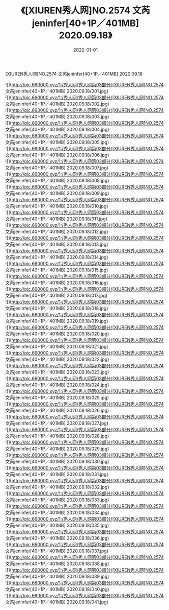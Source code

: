 ﻿---
layout: post
title:  《[XIUREN秀人网]NO.2574 文芮jeninfer[40+1P／401MB] 2020.09.18》
date:   2022-01-01
img: http://pic.660000.xyz/1:/秀人网/秀人网第03部分/[XIUREN秀人网]NO.2574 文芮jeninfer[40+1P／401MB] 2020.09.18/000.jpg
categories: [美女, 清纯, 唯美]
---

[XIUREN秀人网]NO.2574 文芮jeninfer[40+1P／401MB] 2020.09.18

 ![](http://pic.660000.xyz/1:/秀人网/秀人网第03部分/[XIUREN秀人网]NO.2574 文芮jeninfer[40+1P／401MB] 2020.09.18/001.jpg) <br>![](http://pic.660000.xyz/1:/秀人网/秀人网第03部分/[XIUREN秀人网]NO.2574 文芮jeninfer[40+1P／401MB] 2020.09.18/002.jpg) <br>![](http://pic.660000.xyz/1:/秀人网/秀人网第03部分/[XIUREN秀人网]NO.2574 文芮jeninfer[40+1P／401MB] 2020.09.18/003.jpg) <br>![](http://pic.660000.xyz/1:/秀人网/秀人网第03部分/[XIUREN秀人网]NO.2574 文芮jeninfer[40+1P／401MB] 2020.09.18/004.jpg) <br>![](http://pic.660000.xyz/1:/秀人网/秀人网第03部分/[XIUREN秀人网]NO.2574 文芮jeninfer[40+1P／401MB] 2020.09.18/005.jpg) <br>![](http://pic.660000.xyz/1:/秀人网/秀人网第03部分/[XIUREN秀人网]NO.2574 文芮jeninfer[40+1P／401MB] 2020.09.18/006.jpg) <br>![](http://pic.660000.xyz/1:/秀人网/秀人网第03部分/[XIUREN秀人网]NO.2574 文芮jeninfer[40+1P／401MB] 2020.09.18/007.jpg) <br>![](http://pic.660000.xyz/1:/秀人网/秀人网第03部分/[XIUREN秀人网]NO.2574 文芮jeninfer[40+1P／401MB] 2020.09.18/008.jpg) <br>![](http://pic.660000.xyz/1:/秀人网/秀人网第03部分/[XIUREN秀人网]NO.2574 文芮jeninfer[40+1P／401MB] 2020.09.18/009.jpg) <br>![](http://pic.660000.xyz/1:/秀人网/秀人网第03部分/[XIUREN秀人网]NO.2574 文芮jeninfer[40+1P／401MB] 2020.09.18/010.jpg) <br>![](http://pic.660000.xyz/1:/秀人网/秀人网第03部分/[XIUREN秀人网]NO.2574 文芮jeninfer[40+1P／401MB] 2020.09.18/011.jpg) <br>![](http://pic.660000.xyz/1:/秀人网/秀人网第03部分/[XIUREN秀人网]NO.2574 文芮jeninfer[40+1P／401MB] 2020.09.18/012.jpg) <br>![](http://pic.660000.xyz/1:/秀人网/秀人网第03部分/[XIUREN秀人网]NO.2574 文芮jeninfer[40+1P／401MB] 2020.09.18/013.jpg) <br>![](http://pic.660000.xyz/1:/秀人网/秀人网第03部分/[XIUREN秀人网]NO.2574 文芮jeninfer[40+1P／401MB] 2020.09.18/014.jpg) <br>![](http://pic.660000.xyz/1:/秀人网/秀人网第03部分/[XIUREN秀人网]NO.2574 文芮jeninfer[40+1P／401MB] 2020.09.18/015.jpg) <br>![](http://pic.660000.xyz/1:/秀人网/秀人网第03部分/[XIUREN秀人网]NO.2574 文芮jeninfer[40+1P／401MB] 2020.09.18/016.jpg) <br>![](http://pic.660000.xyz/1:/秀人网/秀人网第03部分/[XIUREN秀人网]NO.2574 文芮jeninfer[40+1P／401MB] 2020.09.18/017.jpg) <br>![](http://pic.660000.xyz/1:/秀人网/秀人网第03部分/[XIUREN秀人网]NO.2574 文芮jeninfer[40+1P／401MB] 2020.09.18/018.jpg) <br>![](http://pic.660000.xyz/1:/秀人网/秀人网第03部分/[XIUREN秀人网]NO.2574 文芮jeninfer[40+1P／401MB] 2020.09.18/019.jpg) <br>![](http://pic.660000.xyz/1:/秀人网/秀人网第03部分/[XIUREN秀人网]NO.2574 文芮jeninfer[40+1P／401MB] 2020.09.18/020.jpg) <br>![](http://pic.660000.xyz/1:/秀人网/秀人网第03部分/[XIUREN秀人网]NO.2574 文芮jeninfer[40+1P／401MB] 2020.09.18/021.jpg) <br>![](http://pic.660000.xyz/1:/秀人网/秀人网第03部分/[XIUREN秀人网]NO.2574 文芮jeninfer[40+1P／401MB] 2020.09.18/022.jpg) <br>![](http://pic.660000.xyz/1:/秀人网/秀人网第03部分/[XIUREN秀人网]NO.2574 文芮jeninfer[40+1P／401MB] 2020.09.18/023.jpg) <br>![](http://pic.660000.xyz/1:/秀人网/秀人网第03部分/[XIUREN秀人网]NO.2574 文芮jeninfer[40+1P／401MB] 2020.09.18/024.jpg) <br>![](http://pic.660000.xyz/1:/秀人网/秀人网第03部分/[XIUREN秀人网]NO.2574 文芮jeninfer[40+1P／401MB] 2020.09.18/025.jpg) <br>![](http://pic.660000.xyz/1:/秀人网/秀人网第03部分/[XIUREN秀人网]NO.2574 文芮jeninfer[40+1P／401MB] 2020.09.18/026.jpg) <br>![](http://pic.660000.xyz/1:/秀人网/秀人网第03部分/[XIUREN秀人网]NO.2574 文芮jeninfer[40+1P／401MB] 2020.09.18/027.jpg) <br>![](http://pic.660000.xyz/1:/秀人网/秀人网第03部分/[XIUREN秀人网]NO.2574 文芮jeninfer[40+1P／401MB] 2020.09.18/028.jpg) <br>![](http://pic.660000.xyz/1:/秀人网/秀人网第03部分/[XIUREN秀人网]NO.2574 文芮jeninfer[40+1P／401MB] 2020.09.18/029.jpg) <br>![](http://pic.660000.xyz/1:/秀人网/秀人网第03部分/[XIUREN秀人网]NO.2574 文芮jeninfer[40+1P／401MB] 2020.09.18/030.jpg) <br>![](http://pic.660000.xyz/1:/秀人网/秀人网第03部分/[XIUREN秀人网]NO.2574 文芮jeninfer[40+1P／401MB] 2020.09.18/031.jpg) <br>![](http://pic.660000.xyz/1:/秀人网/秀人网第03部分/[XIUREN秀人网]NO.2574 文芮jeninfer[40+1P／401MB] 2020.09.18/032.jpg) <br>![](http://pic.660000.xyz/1:/秀人网/秀人网第03部分/[XIUREN秀人网]NO.2574 文芮jeninfer[40+1P／401MB] 2020.09.18/033.jpg) <br>![](http://pic.660000.xyz/1:/秀人网/秀人网第03部分/[XIUREN秀人网]NO.2574 文芮jeninfer[40+1P／401MB] 2020.09.18/034.jpg) <br>![](http://pic.660000.xyz/1:/秀人网/秀人网第03部分/[XIUREN秀人网]NO.2574 文芮jeninfer[40+1P／401MB] 2020.09.18/035.jpg) <br>![](http://pic.660000.xyz/1:/秀人网/秀人网第03部分/[XIUREN秀人网]NO.2574 文芮jeninfer[40+1P／401MB] 2020.09.18/036.jpg) <br>![](http://pic.660000.xyz/1:/秀人网/秀人网第03部分/[XIUREN秀人网]NO.2574 文芮jeninfer[40+1P／401MB] 2020.09.18/037.jpg) <br>![](http://pic.660000.xyz/1:/秀人网/秀人网第03部分/[XIUREN秀人网]NO.2574 文芮jeninfer[40+1P／401MB] 2020.09.18/038.jpg) <br>![](http://pic.660000.xyz/1:/秀人网/秀人网第03部分/[XIUREN秀人网]NO.2574 文芮jeninfer[40+1P／401MB] 2020.09.18/039.jpg) <br>![](http://pic.660000.xyz/1:/秀人网/秀人网第03部分/[XIUREN秀人网]NO.2574 文芮jeninfer[40+1P／401MB] 2020.09.18/040.jpg) <br>![](http://pic.660000.xyz/1:/秀人网/秀人网第03部分/[XIUREN秀人网]NO.2574 文芮jeninfer[40+1P／401MB] 2020.09.18/041.jpg) <br>